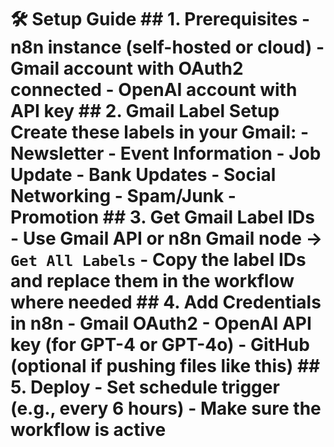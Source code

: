 # 🛠️ Setup Guide  ## 1. Prerequisites - n8n instance (self-hosted or cloud) - Gmail account with OAuth2 connected - OpenAI account with API key  ## 2. Gmail Label Setup Create these labels in your Gmail: - Newsletter - Event Information - Job Update - Bank Updates - Social Networking - Spam/Junk - Promotion  ## 3. Get Gmail Label IDs - Use Gmail API or n8n Gmail node → `Get All Labels` - Copy the label IDs and replace them in the workflow where needed  ## 4. Add Credentials in n8n - Gmail OAuth2 - OpenAI API key (for GPT-4 or GPT-4o) - GitHub (optional if pushing files like this)  ## 5. Deploy - Set schedule trigger (e.g., every 6 hours) - Make sure the workflow is **active**